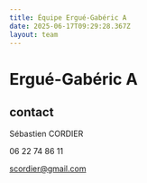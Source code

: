 ```yaml
---
title: Équipe Ergué-Gabéric A
date: 2025-06-17T09:29:28.367Z
layout: team
---
```


# Ergué-Gabéric A



## contact 

Sébastien CORDIER

06 22 74 86 11

scordier@gmail.com

